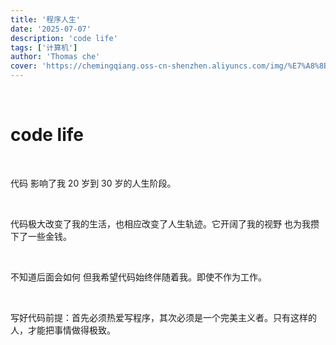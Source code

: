 ```yaml
---
title: '程序人生'
date: '2025-07-07'
description: 'code life'
tags: ['计算机']
author: 'Thomas che'
cover: 'https://chemingqiang.oss-cn-shenzhen.aliyuncs.com/img/%E7%A8%8B%E5%BA%8F%E4%BA%BA%E7%94%9Fimg.png'
---
```


</br>

# code life

</br>

代码 影响了我 20 岁到 30 岁的人生阶段。

</br>

代码极大改变了我的生活，也相应改变了人生轨迹。它开阔了我的视野 也为我攒下了一些金钱。

</br>

不知道后面会如何 但我希望代码始终伴随着我。即使不作为工作。

</br>

写好代码前提：首先必须热爱写程序，其次必须是一个完美主义者。只有这样的人，才能把事情做得极致。

</br>
</br>
</br>
</br>
</br>
</br>
